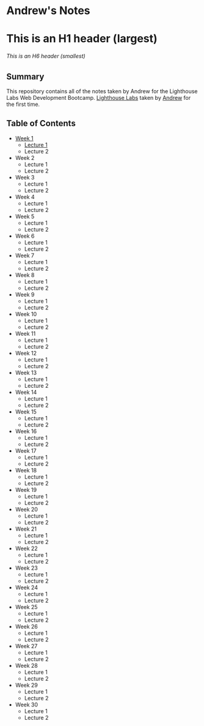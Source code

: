 # Andrew's Notes
# This is an H1 header (largest)
###### This is an H6 header (smallest)
## Summary 

This repository contains all of the notes taken by Andrew for the Lighthouse Labs Web Development Bootcamp.
[Lighthouse Labs](https://www.lighthouselabs.ca/) taken by [Andrew](https://github.com/AndrewGalatsan) for the first time.

## Table of Contents
* [Week 1](/Week_1)
  * [Lecture 1](/Week_1/Lecture_1)
  * Lecture 2
* Week 2
  * Lecture 1
  * Lecture 2
* Week 3
  * Lecture 1
  * Lecture 2
* Week 4
  * Lecture 1
  * Lecture 2
* Week 5
  * Lecture 1
  * Lecture 2
* Week 6
  * Lecture 1
  * Lecture 2 
* Week 7
  * Lecture 1
  * Lecture 2
* Week 8
  * Lecture 1
  * Lecture 2
* Week 9
  * Lecture 1
  * Lecture 2
* Week 10
  * Lecture 1
  * Lecture 2
* Week 11
  * Lecture 1
  * Lecture 2
* Week 12
  * Lecture 1
  * Lecture 2
* Week 13
  * Lecture 1
  * Lecture 2
* Week 14
  * Lecture 1
  * Lecture 2
* Week 15
  * Lecture 1
  * Lecture 2 
* Week 16
  * Lecture 1
  * Lecture 2
* Week 17
  * Lecture 1
  * Lecture 2
* Week 18
  * Lecture 1
  * Lecture 2
* Week 19
  * Lecture 1
  * Lecture 2
* Week 20
  * Lecture 1
  * Lecture 2
* Week 21
  * Lecture 1
  * Lecture 2
* Week 22
  * Lecture 1
  * Lecture 2
* Week 23
  * Lecture 1
  * Lecture 2
* Week 24
  * Lecture 1
  * Lecture 2
* Week 25
  * Lecture 1
  * Lecture 2
* Week 26
  * Lecture 1
  * Lecture 2 
* Week 27
  * Lecture 1
  * Lecture 2
* Week 28
  * Lecture 1
  * Lecture 2
* Week 29
  * Lecture 1
  * Lecture 2
* Week 30
  * Lecture 1
  * Lecture 2